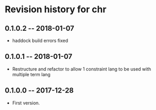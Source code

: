 # Revision history for chr

## 0.1.0.2  -- 2018-01-07

* haddock build errors fixed

## 0.1.0.1  -- 2018-01-07

* Restructure and refactor to allow 1 constraint lang to be used with multiple term lang

## 0.1.0.0  -- 2017-12-28

* First version.
